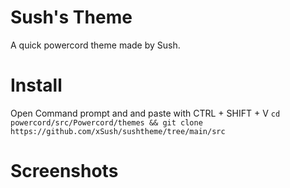 # Sush's Theme
A quick powercord theme made by Sush.

# Install 
Open Command prompt and and paste with CTRL + SHIFT + V
`cd powercord/src/Powercord/themes && git clone https://github.com/xSush/sushtheme/tree/main/src`
# Screenshots
